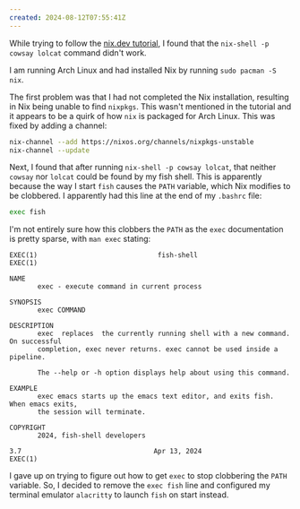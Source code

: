 ```yaml
---
created: 2024-08-12T07:55:41Z
---
```


While trying to follow the [nix.dev tutorial](https://nix.dev/tutorials/first-steps/ad-hoc-shell-environments), I found that the `nix-shell -p cowsay lolcat` command didn't work.

I am running Arch Linux and had installed Nix by running `sudo pacman -S nix`.

The first problem was that I had not completed the Nix installation, resulting in Nix being unable to find `nixpkgs`. This wasn't mentioned in the tutorial and it appears to be a quirk of how `nix` is packaged for Arch Linux. This was fixed by adding a channel:

```sh
nix-channel --add https://nixos.org/channels/nixpkgs-unstable
nix-channel --update
```

Next, I found that after running `nix-shell -p cowsay lolcat`, that neither `cowsay` nor `lolcat` could be found by my fish shell. This is apparently because the way I start `fish` causes the `PATH` variable, which Nix modifies to be clobbered. I apparently had this line at the end of my `.bashrc` file:

```sh
exec fish
```

I'm not entirely sure how this clobbers the `PATH` as the `exec` documentation is pretty sparse, with `man exec` stating:

```
EXEC(1)                              fish-shell                              EXEC(1)

NAME
       exec - execute command in current process

SYNOPSIS
       exec COMMAND

DESCRIPTION
       exec  replaces  the currently running shell with a new command. On successful
       completion, exec never returns. exec cannot be used inside a pipeline.

       The --help or -h option displays help about using this command.

EXAMPLE
       exec emacs starts up the emacs text editor, and exits fish. When emacs exits,
       the session will terminate.

COPYRIGHT
       2024, fish-shell developers

3.7                                 Apr 13, 2024                             EXEC(1)
```

I gave up on trying to figure out how to get `exec` to stop clobbering the `PATH` variable. So, I decided to remove the `exec fish` line and configured my terminal emulator `alacritty` to launch `fish` on start instead.
